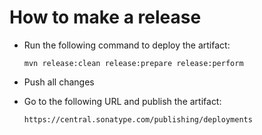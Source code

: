 How to make a release
=====================

* Run the following command to deploy the artifact:

  ```
  mvn release:clean release:prepare release:perform
  ```


* Push all changes

* Go to the following URL and publish the artifact:

  ```
  https://central.sonatype.com/publishing/deployments
  ```
